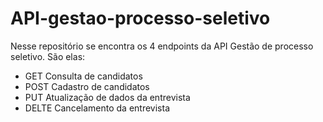 # API-gestao-processo-seletivo
Nesse repositório se encontra os 4 endpoints da API Gestão de processo seletivo. São elas: 
- GET Consulta de candidatos
- POST Cadastro de candidatos
- PUT Atualização de dados da entrevista
- DELTE Cancelamento da entrevista
